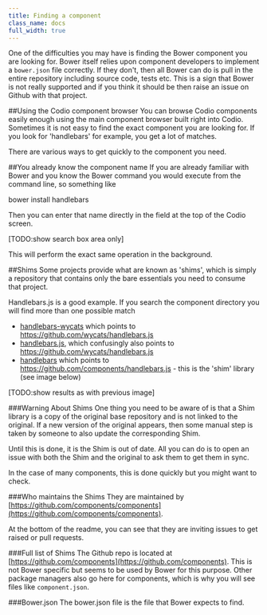 ```yaml
---
title: Finding a component
class_name: docs
full_width: true
---
```


One of the difficulties you may have is finding the Bower component you are looking for. Bower itself relies upon component developers to implement a `bower.json` file correctly. If they don't, then all Bower can do is pull in the entire repository including source code, tests etc. This is a sign that Bower is not really supported and if you think it should be then raise an issue on Github with that project.

##Using the Codio component browser
You can browse Codio components easily enough using the main component browser built right into Codio. Sometimes it is not easy to find the exact component you are looking for. If you look for 'handlebars' for example, you get a lot of matches. 

There are various ways to get quickly to the component you need.

##You already know the component name
If you are already familiar with Bower and you know the Bower command you would execute from the command line, so something like

  bower install handlebars

Then you can enter that name directly in the field at the top of the Codio screen.

[TODO:show search box area only]

This will perform the exact same operation in the background. 

##Shims
Some projects provide what are known as 'shims', which is simply a repository that contains only the bare essentials you need to consume that project.

Handlebars.js is a good example. If you search the component directory you will find more than one possible match

- [handlebars-wycats](https://github.com/wycats/handlebars.js) which points to https://github.com/wycats/handlebars.js
- [handlebars.js](https://github.com/wycats/handlebars.js), which confusingly also points to https://github.com/wycats/handlebars.js
- [handlebars](https://github.com/components/handlebars.js) which points to https://github.com/components/handlebars.js - this is the 'shim' library (see image below)

[TODO:show results as with previous image]


###Warning About Shims
One thing you need to be aware of is that a Shim library is a copy of the original base repository and is not linked to the original. If a new version of the original appears, then some manual step is taken by someone to also update the corresponding Shim. 

Until this is done, it is the Shim is out of date. All you can do is to open an issue with both the Shim and the original to ask them to get them in sync.

In the case of many components, this is done quickly but you might want to check.

###Who maintains the Shims
They are maintained by [https://github.com/components/components](https://github.com/components/components).

At the bottom of the readme, you can see that they are inviting issues to get raised or pull requests.

###Full list of Shims
The Github repo is located at [https://github.com/components](https://github.com/components). This is not Bower specific but seems to be used by Bower for this purpose. Other package managers also go here for components, which is why you will see files like `component.json`.

###Bower.json
The bower.json file is the file that Bower expects to find.


